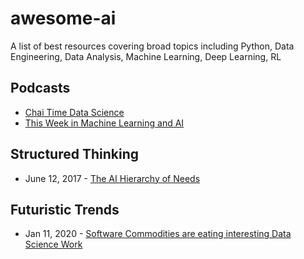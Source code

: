 # awesome-ai
A list of best resources covering broad topics including Python, Data Engineering, Data Analysis, Machine Learning, Deep Learning, RL


## Podcasts
- [Chai Time Data Science](https://anchor.fm/chaitimedatascience)
- [This Week in Machine Learning and AI](https://twimlai.com/)

## Structured Thinking
- June 12, 2017 - [The AI Hierarchy of Needs](https://hackernoon.com/the-ai-hierarchy-of-needs-18f111fcc007)

## Futuristic Trends
- Jan 11, 2020 - [Software Commodities are eating interesting Data Science Work](https://yanirseroussi.com/2020/01/11/software-commodities-are-eating-interesting-data-science-work/)
